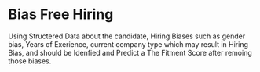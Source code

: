 # Bias Free Hiring
 Using Structered Data about the candidate, Hiring Biases such as gender bias, Years of Exerience, current company type which may result in Hiring Bias, and should be Idenfied and Predict a The Fitment Score after remoing those biases.
